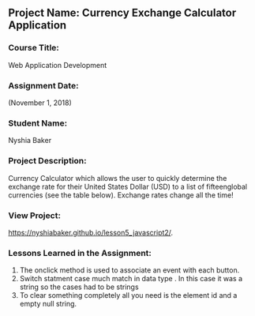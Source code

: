 ## Project Name:  Currency Exchange Calculator Application

### Course Title:
Web Application Development

### Assignment Date:  
(November 1, 2018)

### Student Name:  
Nyshia Baker

### Project Description:
Currency Calculator which allows the user to quickly determine the exchange rate for their United States Dollar 
(USD)  to  a  list  of  fifteenglobal  currencies (see the  table below).    Exchange  rates  change  all  the time!  

### View Project:
https://nyshiabaker.github.io/lesson5_javascript2/.

### Lessons Learned in the Assignment:
1. The onclick method is used to associate an event with each button.
2. Switch statment case much match in data type . In this case it was a string so the cases had to be strings
3. To clear something completely all you need is the element id and a empty null string. 

